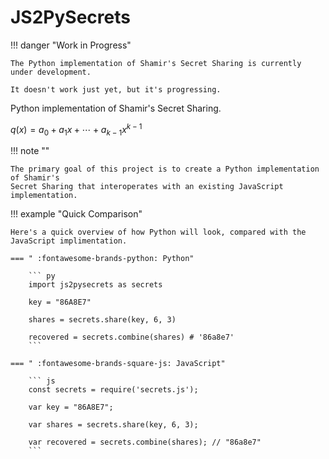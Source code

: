 # JS2PySecrets

!!! danger "Work in Progress"

	The Python implementation of Shamir's Secret Sharing is currently under development.  
	
	It doesn't work just yet, but it's progressing.

Python implementation of Shamir's Secret Sharing.

$q(x) = a_0 + a_1x + \dotsi + a_{k-1}x^{k-1}$

!!! note ""

    The primary goal of this project is to create a Python implementation of Shamir's
    Secret Sharing that interoperates with an existing JavaScript implementation.

<!--
/// html | inline



            <div class="row">
                <div class="col-sm-6">
                    <h2>Split</h2>
                    <div>
                        Require
                        <input class="required form-control" type="number" value="3" min="2" max="255">
                        parts from
                        <input class="total form-control" type="number" value="5" min="2" max="255">
                        to reconstruct the following secret
                    </div>
                    <textarea class="secret form-control" rows=10 placeholder="Enter your secret here"></textarea>
                    <h2>Usage</h2>
                    <p>Double click each part below to select the content for that part. Copy and paste the content for each part into <span class="distributesize">5</span> individual files on your computer.</p>
                    <p>Distribute one file to each person in your group.</p>
                    <p>If <span class="recreatesize">3</span> of those people can combine the contents of their file using this page, they can view the secret.</p>
                    <p>Remember to delete the parts from your computer once you're finished. If you use a rubbish bin for deleted files, also remove them from the rubbish bin.</p>
                    <p class="error text-danger"></p>
                    <h2>Parts</h2>
                    <ol class="generated">
                        <li>Enter your secret above.</li>
                    </ol>
                </div></div>

///
-->
  
!!! example "Quick Comparison"

	Here's a quick overview of how Python will look, compared with the JavaScript implimentation.

	=== " :fontawesome-brands-python: Python"

		``` py
		import js2pysecrets as secrets
	
		key = "86A8E7"
	
		shares = secrets.share(key, 6, 3)
		
		recovered = secrets.combine(shares) # '86a8e7'
		```

	=== " :fontawesome-brands-square-js: JavaScript"

		``` js
		const secrets = require('secrets.js');
	
		var key = "86A8E7";
	
		var shares = secrets.share(key, 6, 3);
		
		var recovered = secrets.combine(shares); // "86a8e7"
		```
		
